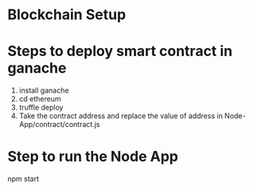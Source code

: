 # Blockchain Setup
# Steps to deploy smart contract in ganache

1. install ganache
2. cd ethereum
3. truffle deploy
4. Take the contract address and replace the value of address in Node-App/contract/contract.js

# Step to run the Node App

npm start
